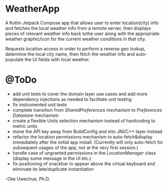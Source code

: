 # WeatherApp
A Kotlin Jetpack Compose app that allows user to enter location(city) info and fetches the local weather info from a remote
server, then displays pieces of relevant weather info back tothe user along with the appropriate weather graphic/icon for the
current weather conditions in that city.

Requests location access in order to perform a reverse geo lookup, determine the local city name, then fetch the weather info and
auto-populate the UI fields with local weather.



# @ToDo
- add unit tests to cover the domain layer use cases and add more dependency injections as needed to facilitate unit testing
- fix instrumented unit tests 
- complete transition from *SharedPreferences* mechanism to *Preferences Datastore* mechanism
- create a flexible Units selection mechanism instead of hardcoding to metric units
- move the API key away from BuildConfig and into JNI/C++ layer instead
- refactor the location permissions mechanism to auto-fetch&display immediately after the *initial* app install. (Currently will only auto-fetch for subsequent usages of the app, not at the very first session.)
- handle case of ungranted permissions in the *LocationManager* class (display some message in the UI etc.)
- fix positioning of snackbar to appear above the virtual keyboard and eliminate its late/duplicate instantiation


-Oke Uwechue, Ph.D.
